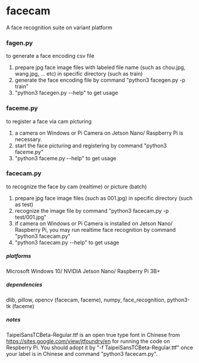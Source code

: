 # facecam
A face recognition suite on variant platform

### fagen.py

to generate a face encoding csv file
1. prepare jpg face image files with labeled file name (such as chou.jpg, wang.jpg, ... etc) in specific directory (such as train)
2. generate the face encoding file by command "python3 facegen.py -p train"
3. "python3 facegen.py --help" to get usage

### faceme.py

to register a face via cam picturing

1. a camera on Windows or Pi Camera on Jetson Nano/ Raspberry Pi is necessary.
2. start the face picturing and registering by command "python3 faceme.py"
3. "python3 faceme.py --help" to get usage

### facecam.py

to recognize the face by cam (realtime) or picture (batch)

1. prepare jpg face image files (such as 001.jpg) in specific directory (such as test)
2. recognize the image file by command "python3 facecam.py -p test/001.jpg"
3. if camera on Windows or Pi Camera is installed on Jetson Nano/ Raspberry Pi, you may run realtime face recognition by command "python3 facecam.py"
4. "python3 facecam.py --help" to get usage

##### platforms

Microsoft Windows 10/ NVIDIA Jetson Nano/ Raspberry Pi 3B+

##### dependencies

dlib, pillow, opencv (facecam, faceme), numpy, face_recognition, python3-tk (faceme)

##### notes

TaipeiSansTCBeta-Regular.ttf is an open true type font in Chinese from https://sites.google.com/view/jtfoundry/en for running the code on Respberry Pi. You should adopt it by "-f TaipeiSansTCBeta-Regular.ttf" once your label is in Chinese and command "python3 facecam.py".
